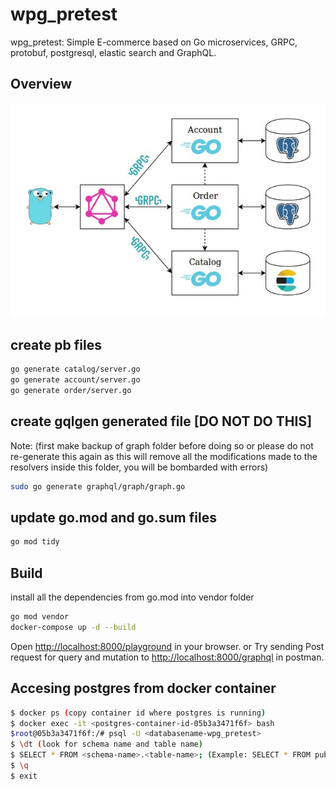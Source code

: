 # wpg_pretest

wpg_pretest: Simple E-commerce based on Go microservices, GRPC, protobuf, postgresql, elastic search and GraphQL.

## Overview

![Image of Deployment](architecture.jpg)

## create pb files

```bash
go generate catalog/server.go
go generate account/server.go
go generate order/server.go
```

## create gqlgen generated file [DO NOT DO THIS]

Note: (first make backup of graph folder before doing so or please do not re-generate this again as this will remove all the modifications made to the resolvers inside this folder, you will be bombarded with errors)

```bash
sudo go generate graphql/graph/graph.go
```

## update go.mod and go.sum files

```bash
go mod tidy
```

## Build

install all the dependencies from go.mod into vendor folder

```bash
go mod vendor
docker-compose up -d --build
```

Open <http://localhost:8000/playground> in your browser.
                            or
Try sending Post request for query and mutation to <http://localhost:8000/graphql> in postman.

## Accesing postgres from docker container

```bash
$ docker ps (copy container id where postgres is running)
$ docker exec -it <postgres-container-id-05b3a3471f6f> bash
$root@05b3a3471f6f:/# psql -U <databasename-wpg_pretest>
$ \dt (look for schema name and table name)
$ SELECT * FROM <schema-name>.<table-name>; (Example: SELECT * FROM public.orders;)
$ \q
$ exit
```
